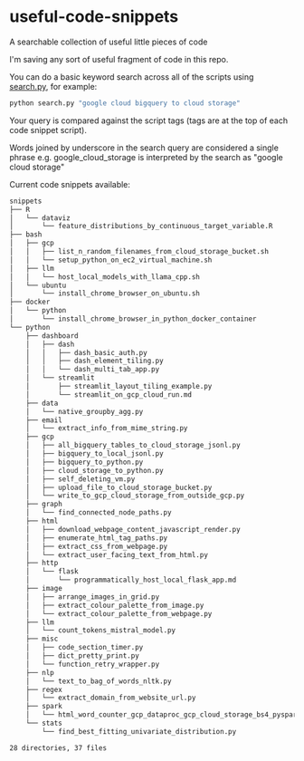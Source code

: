# useful-code-snippets

A searchable collection of useful little pieces of code

I'm saving any sort of useful fragment of code in this repo.

You can do a basic keyword search across all of the scripts using [search.py](./search.py), for example:

```bash
python search.py "google cloud bigquery to cloud storage"
```

Your query is compared against the script tags (tags are at the top of each code snippet script).

Words joined by underscore in the search query are considered a single phrase e.g. google_cloud_storage is interpreted by the search as "google cloud storage"

Current code snippets available:

```bash
snippets
├── R
│   └── dataviz
│       └── feature_distributions_by_continuous_target_variable.R
├── bash
│   ├── gcp
│   │   ├── list_n_random_filenames_from_cloud_storage_bucket.sh
│   │   └── setup_python_on_ec2_virtual_machine.sh
│   ├── llm
│   │   └── host_local_models_with_llama_cpp.sh
│   └── ubuntu
│       └── install_chrome_browser_on_ubuntu.sh
├── docker
│   └── python
│       └── install_chrome_browser_in_python_docker_container
└── python
    ├── dashboard
    │   ├── dash
    │   │   ├── dash_basic_auth.py
    │   │   ├── dash_element_tiling.py
    │   │   └── dash_multi_tab_app.py
    │   └── streamlit
    │       ├── streamlit_layout_tiling_example.py
    │       └── streamlit_on_gcp_cloud_run.md
    ├── data
    │   └── native_groupby_agg.py
    ├── email
    │   └── extract_info_from_mime_string.py
    ├── gcp
    │   ├── all_bigquery_tables_to_cloud_storage_jsonl.py
    │   ├── bigquery_to_local_jsonl.py
    │   ├── bigquery_to_python.py
    │   ├── cloud_storage_to_python.py
    │   ├── self_deleting_vm.py
    │   ├── upload_file_to_cloud_storage_bucket.py
    │   └── write_to_gcp_cloud_storage_from_outside_gcp.py
    ├── graph
    │   └── find_connected_node_paths.py
    ├── html
    │   ├── download_webpage_content_javascript_render.py
    │   ├── enumerate_html_tag_paths.py
    │   ├── extract_css_from_webpage.py
    │   └── extract_user_facing_text_from_html.py
    ├── http
    │   └── flask
    │       └── programmatically_host_local_flask_app.md
    ├── image
    │   ├── arrange_images_in_grid.py
    │   ├── extract_colour_palette_from_image.py
    │   └── extract_colour_palette_from_webpage.py
    ├── llm
    │   └── count_tokens_mistral_model.py
    ├── misc
    │   ├── code_section_timer.py
    │   ├── dict_pretty_print.py
    │   └── function_retry_wrapper.py
    ├── nlp
    │   └── text_to_bag_of_words_nltk.py
    ├── regex
    │   └── extract_domain_from_website_url.py
    ├── spark
    │   └── html_word_counter_gcp_dataproc_gcp_cloud_storage_bs4_pyspark.md
    └── stats
        └── find_best_fitting_univariate_distribution.py

28 directories, 37 files
```
